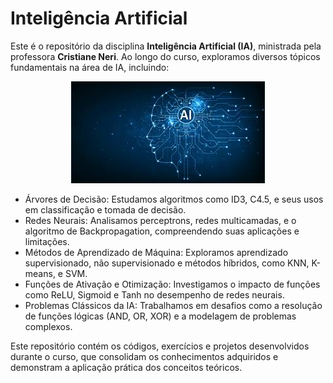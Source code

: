 # Inteligência Artificial #
Este é o repositório da disciplina **Inteligência Artificial (IA)**, ministrada pela professora **Cristiane Neri**. Ao longo do curso, exploramos diversos tópicos fundamentais na área de IA, incluindo:

<p align="center">
  <img src="Listas/Lista7/IA.png" alt="Imagem IA" />
</p>

- Árvores de Decisão: Estudamos algoritmos como ID3, C4.5, e seus usos em classificação e tomada de decisão.
- Redes Neurais: Analisamos perceptrons, redes multicamadas, e o algoritmo de Backpropagation, compreendendo suas aplicações e limitações.
- Métodos de Aprendizado de Máquina: Exploramos aprendizado supervisionado, não supervisionado e métodos híbridos, como KNN, K-means, e SVM.
- Funções de Ativação e Otimização: Investigamos o impacto de funções como ReLU, Sigmoid e Tanh no desempenho de redes neurais.
- Problemas Clássicos da IA: Trabalhamos em desafios como a resolução de funções lógicas (AND, OR, XOR) e a modelagem de problemas complexos.

Este repositório contém os códigos, exercícios e projetos desenvolvidos durante o curso, que consolidam os conhecimentos adquiridos e demonstram a aplicação prática dos conceitos teóricos.
